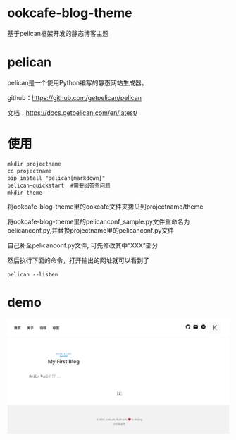 # ookcafe-blog-theme

基于pelican框架开发的静态博客主题

# pelican

pelican是一个使用Python编写的静态网站生成器。

github：https://github.com/getpelican/pelican

文档：https://docs.getpelican.com/en/latest/

# 使用

```
mkdir projectname
cd projectname
pip install "pelican[markdown]"
pelican-quickstart  #需要回答些问题
mkdir theme
```
将ookcafe-blog-theme里的ookcafe文件夹拷贝到projectname/theme

将ookcafe-blog-theme里的pelicanconf_sample.py文件重命名为pelicanconf.py,并替换projectname里的pelicanconf.py文件

自己补全pelicanconf.py文件, 可先修改其中“XXX”部分

然后执行下面的命令，打开输出的网址就可以看到了
```
pelican --listen
```


# demo

![demo](https://github.com/kaiqiangzhao/ook-theme/blob/master/demo.png)
